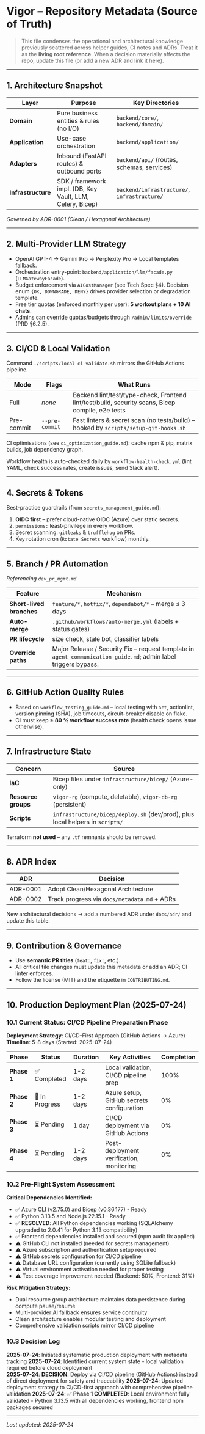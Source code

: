 # Vigor – Repository Metadata (Source of Truth)

> This file condenses the operational and architectural knowledge previously scattered across helper guides, CI notes and ADRs. Treat it as the **living root reference**. When a decision materially affects the repo, update this file (or add a new ADR and link it here).

---

## 1. Architecture Snapshot

| Layer              | Purpose                                                   | Key Directories                              |
| ------------------ | --------------------------------------------------------- | -------------------------------------------- |
| **Domain**         | Pure business entities & rules (no I/O)                   | `backend/core/`, `backend/domain/`           |
| **Application**    | Use-case orchestration                                    | `backend/application/`                       |
| **Adapters**       | Inbound (FastAPI routes) & outbound ports                 | `backend/api/` (routes, schemas, services)   |
| **Infrastructure** | SDK / framework impl. (DB, Key Vault, LLM, Celery, Bicep) | `backend/infrastructure/`, `infrastructure/` |

_Governed by ADR-0001 (Clean / Hexagonal Architecture)._

---

## 2. Multi-Provider LLM Strategy

- OpenAI GPT-4 → Gemini Pro → Perplexity Pro → Local templates fallback.
- Orchestration entry-point: `backend/application/llm/facade.py` (`LLMGatewayFacade`).
- Budget enforcement via `AICostManager` (see Tech Spec §4). Decision enum `{OK, DOWNGRADE, DENY}` drives provider selection or degradation template.
- Free tier quotas (enforced monthly per user): **5 workout plans + 10 AI chats**.
- Admins can override quotas/budgets through `/admin/limits/override` (PRD §6.2.5).

---

## 3. CI/CD & Local Validation

Command `./scripts/local-ci-validate.sh` mirrors the GitHub Actions pipeline.

| Mode       | Flags          | What Runs                                                                                        |
| ---------- | -------------- | ------------------------------------------------------------------------------------------------ |
| Full       | _none_         | Backend lint/test/type-check, Frontend lint/test/build, security scans, Bicep compile, e2e tests |
| Pre-commit | `--pre-commit` | Fast linters & secret scan (no tests/build) – hooked by `scripts/setup-git-hooks.sh`             |

CI optimisations (see `ci_optimization_guide.md`): cache npm & pip, matrix builds, job dependency graph.

Workflow health is auto-checked daily by `workflow-health-check.yml` (lint YAML, check success rates, create issues, send Slack alert).

---

## 4. Secrets & Tokens

Best-practice guardrails (from `secrets_management_guide.md`):

1. **OIDC first** – prefer cloud-native OIDC (Azure) over static secrets.
2. `permissions:` least-privilege in every workflow.
3. Secret scanning: `gitleaks` & `trufflehog` on PRs.
4. Key rotation cron (`Rotate Secrets` workflow) monthly.

---

## 5. Branch / PR Automation

_Referencing `dev_pr_mgmt.md`_

| Feature                  | Mechanism                                                                                                       |
| ------------------------ | --------------------------------------------------------------------------------------------------------------- |
| **Short-lived branches** | `feature/*`, `hotfix/*`, `dependabot/*` – merge ≤ 3 days                                                        |
| **Auto-merge**           | `.github/workflows/auto-merge.yml` (labels + status gates)                                                      |
| **PR lifecycle**         | size check, stale bot, classifier labels                                                                        |
| **Override paths**       | Major Release / Security Fix – request template in `agent_communication_guide.md`; admin label triggers bypass. |

---

## 6. GitHub Action Quality Rules

- Based on `workflow_testing_guide.md` – local testing with `act`, actionlint, version pinning (SHA), job timeouts, circuit-breaker disable on flake.
- CI must keep **≥ 80 % workflow success rate** (health check opens issue otherwise).

---

## 7. Infrastructure State

| Concern             | Source                                                                        |
| ------------------- | ----------------------------------------------------------------------------- |
| **IaC**             | Bicep files under `infrastructure/bicep/` (Azure-only)                        |
| **Resource groups** | `vigor-rg` (compute, deletable), `vigor-db-rg` (persistent)                   |
| **Scripts**         | `infrastructure/bicep/deploy.sh` (dev/prod), plus local helpers in `scripts/` |

Terraform **not used** – any `.tf` remnants should be removed.

---

## 8. ADR Index

| ADR      | Decision                                     |
| -------- | -------------------------------------------- |
| ADR-0001 | Adopt Clean/Hexagonal Architecture           |
| ADR-0002 | Track progress via `docs/metadata.md` + ADRs |

New architectural decisions → add a numbered ADR under `docs/adr/` and update this table.

---

## 9. Contribution & Governance

- Use **semantic PR titles** (`feat:`, `fix:`, etc.).
- All critical file changes must update this metadata or add an ADR; CI linter enforces.
- Follow the license (MIT) and the etiquette in `CONTRIBUTING.md`.

---

## 10. Production Deployment Plan (2025-07-24)

### 10.1 Current Status: CI/CD Pipeline Preparation Phase

**Deployment Strategy**: CI/CD-First Approach (GitHub Actions → Azure)
**Timeline**: 5-8 days (Started: 2025-07-24)

| Phase       | Status         | Duration | Key Activities                            | Completion |
| ----------- | -------------- | -------- | ----------------------------------------- | ---------- |
| **Phase 1** | ✅ Completed   | 1-2 days | Local validation, CI/CD pipeline prep     | 100%       |
| **Phase 2** | 🔄 In Progress | 1-2 days | Azure setup, GitHub secrets configuration | 0%         |
| **Phase 3** | ⏳ Pending     | 1 day    | CI/CD deployment via GitHub Actions       | 0%         |
| **Phase 4** | ⏳ Pending     | 1-2 days | Post-deployment verification, monitoring  | 0%         |

### 10.2 Pre-Flight System Assessment

**Critical Dependencies Identified:**

- ✅ Azure CLI (v2.75.0) and Bicep (v0.36.177) - Ready
- ✅ Python 3.13.5 and Node.js 22.15.1 - Ready
- ✅ **RESOLVED**: All Python dependencies working (SQLAlchemy upgraded to 2.0.41 for Python 3.13 compatibility)
- ✅ Frontend dependencies installed and secured (npm audit fix applied)
- ⚠️ GitHub CLI not installed (needed for secrets management)
- ⚠️ Azure subscription and authentication setup required
- ⚠️ GitHub secrets configuration for CI/CD pipeline
- ⚠️ Database URL configuration (currently using SQLite fallback)
- ⚠️ Virtual environment activation needed for proper testing
- ⚠️ Test coverage improvement needed (Backend: 50%, Frontend: 31%)

**Risk Mitigation Strategy:**

- Dual resource group architecture maintains data persistence during compute pause/resume
- Multi-provider AI fallback ensures service continuity
- Clean architecture enables modular testing and deployment
- Comprehensive validation scripts mirror CI/CD pipeline

### 10.3 Decision Log

**2025-07-24**: Initiated systematic production deployment with metadata tracking
**2025-07-24**: Identified current system state - local validation required before cloud deployment  
**2025-07-24**: **DECISION**: Deploy via CI/CD pipeline (GitHub Actions) instead of direct deployment for safety and traceability
**2025-07-24**: Updated deployment strategy to CI/CD-first approach with comprehensive pipeline validation
**2025-07-24**: ✅ **Phase 1 COMPLETED**: Local environment fully validated - Python 3.13.5 with all dependencies working, frontend npm packages secured

---

_Last updated: 2025-07-24_
